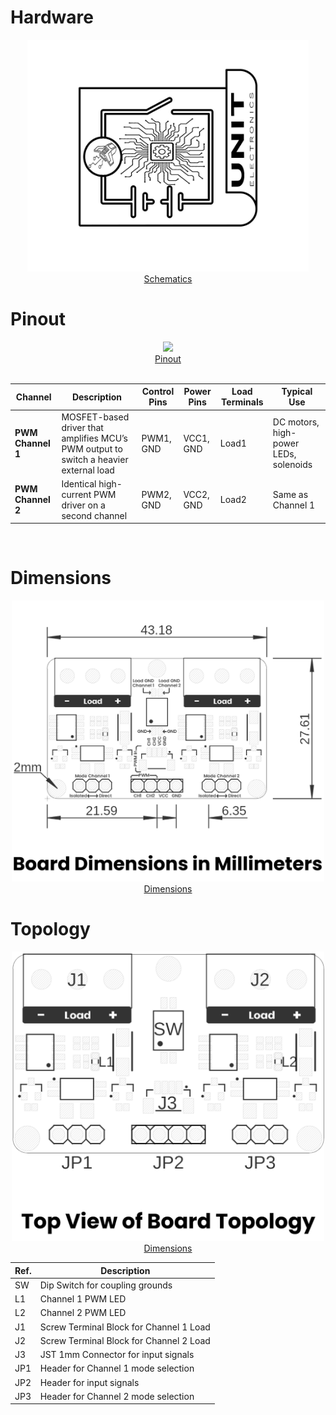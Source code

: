 # Hardware

<div align="center">

<a href="./unit_schematic_v_0_0_1_ue0083_PWM-Module.pdf"><img src="resources/img/Schematics_icon.jpg?raw=false" width="450px"><br/> Schematics</a>
</div>

# Pinout

<div align="center">

<a href="#"><img src="resources/unit_pinout_v_0_0_1_ue0054_pwm_module_en.jpg" width="500px"><br/> Pinout</a>
<br/><br/>

| Channel          | Description                                         | Control Pins   | Power Pins      | Load Terminals             | Typical Use                          |
|------------------|-----------------------------------------------------|----------------|-----------------|----------------------------|--------------------------------------|
| **PWM Channel 1**| MOSFET-based driver that amplifies MCU’s PWM output to switch a heavier external load | PWM1, GND      | VCC1, GND       | Load1     |    DC motors, high-power LEDs, solenoids |
| **PWM Channel 2**| Identical high-current PWM driver on a second channel | PWM2, GND      | VCC2, GND       | Load2        | Same as Channel 1                    |

<br/>
</div>

# Dimensions

<div align="center">

<a href="./resources/unit_dimension_v_0_0_1_ue0083_PWM-Module.png"><img src="./resources/unit_dimension_v_0_0_1_ue0083_PWM-Module.png" width="500px"><br/> Dimensions</a>

</div>

# Topology

<div align="center">

<a href="./resources/unit_topology_v_0_0_1_ue0083_PWM-Module.png"><img src="./resources/unit_topology_v_0_0_1_ue0083_PWM-Module.png" width="500px"><br/> Dimensions</a>

| Ref.  | Description                                                                 |
|-------|-----------------------------------------------------------------------------|
| SW    | Dip Switch for coupling grounds                                             |
| L1    | Channel 1 PWM LED                                                           |
| L2    | Channel 2 PWM LED                                                           |
| J1    | Screw Terminal Block for Channel 1 Load                                     |
| J2    | Screw Terminal Block for Channel 2 Load                                     |
| J3    | JST 1mm Connector for input signals                                         |
| JP1   | Header for Channel 1 mode selection                                         |
| JP2   | Header for input signals                                                    |
| JP3   | Header for Channel 2 mode selection                                         |
</div>